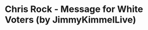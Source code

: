 <!--
id: 35066074171
link: http://tumblr.atmos.org/post/35066074171/chris-rock-message-for-white-voters-by
slug: chris-rock-message-for-white-voters-by
date: Mon Nov 05 2012 10:26:49 GMT-0800 (PST)
publish: 2012-11-05
tags: 
title: Chris Rock - Message for White Voters (by JimmyKimmelLive)
-->


Chris Rock - Message for White Voters (by JimmyKimmelLive)
==========================================================



